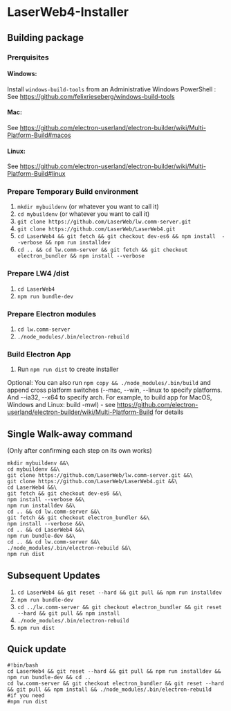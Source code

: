 # LaserWeb4-Installer

## Building package

### Prerquisites
#### Windows: ####
Install `windows-build-tools` from an Administrative Windows PowerShell : See https://github.com/felixrieseberg/windows-build-tools

#### Mac: ####
See https://github.com/electron-userland/electron-builder/wiki/Multi-Platform-Build#macos

#### Linux: ####
See https://github.com/electron-userland/electron-builder/wiki/Multi-Platform-Build#linux

### Prepare Temporary Build environment

1.  `mkdir mybuildenv` (or whatever you want to call it)
2.  `cd mybuildenv` (or whatever you want to call it)
3.  `git clone https://github.com/LaserWeb/lw.comm-server.git`
4.  `git clone https://github.com/LaserWeb/LaserWeb4.git`
5.  `cd LaserWeb4 && git fetch && git checkout dev-es6 && npm install  --verbose && npm run installdev`
6.  `cd .. && cd lw.comm-server && git fetch && git checkout electron_bundler && npm install --verbose`

### Prepare LW4 /dist
1.  `cd LaserWeb4`
2.  `npm run bundle-dev`

### Prepare Electron modules
1. `cd lw.comm-server`
2. `./node_modules/.bin/electron-rebuild`

### Build Electron App
1.   Run `npm run dist` to create installer

Optional:  You can also run `npm copy && ./node_modules/.bin/build` and append cross platform switches (--mac, --win, --linux to specify platforms. And --ia32, --x64 to specify arch. For example, to build app for MacOS, Windows and Linux: build -mwl) - see https://github.com/electron-userland/electron-builder/wiki/Multi-Platform-Build for details


## Single Walk-away command
(Only after confirming each step on its own works)
```
mkdir mybuildenv &&\
cd mybuildenv &&\
git clone https://github.com/LaserWeb/lw.comm-server.git &&\
git clone https://github.com/LaserWeb/LaserWeb4.git &&\
cd LaserWeb4 &&\
git fetch && git checkout dev-es6 &&\
npm install --verbose &&\
npm run installdev &&\
cd .. && cd lw.comm-server &&\
git fetch && git checkout electron_bundler &&\
npm install --verbose &&\
cd .. && cd LaserWeb4 &&\
npm run bundle-dev &&\
cd .. && cd lw.comm-server &&\
./node_modules/.bin/electron-rebuild &&\
npm run dist
```

## Subsequent Updates

1.  `cd LaserWeb4 && git reset --hard && git pull && npm run installdev`
2.  `npm run bundle-dev`
3.  `cd ../lw.comm-server && git checkout electron_bundler && git reset --hard && git pull && npm install`
4. `./node_modules/.bin/electron-rebuild`
5.  `npm run dist`

## Quick update

```
#!bin/bash
cd LaserWeb4 && git reset --hard && git pull && npm run installdev && npm run bundle-dev && cd ..
cd lw.comm-server && git checkout electron_bundler && git reset --hard && git pull && npm install && ./node_modules/.bin/electron-rebuild
#if you need
#npm run dist

```
